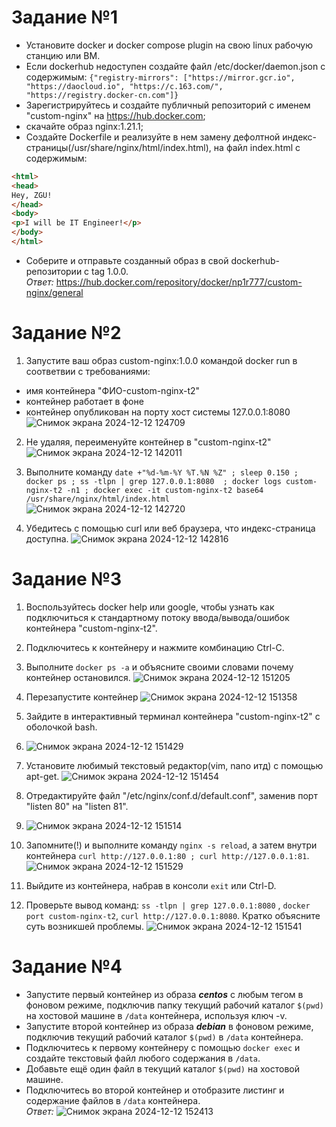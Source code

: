 # Задание №1
- Установите docker и docker compose plugin на свою linux рабочую станцию или ВМ.
- Если dockerhub недоступен создайте файл /etc/docker/daemon.json с содержимым: ```{"registry-mirrors": ["https://mirror.gcr.io", "https://daocloud.io", "https://c.163.com/", "https://registry.docker-cn.com"]}```
- Зарегистрируйтесь и создайте публичный репозиторий  с именем "custom-nginx" на https://hub.docker.com;
- скачайте образ nginx:1.21.1;
- Создайте Dockerfile и реализуйте в нем замену дефолтной индекс-страницы(/usr/share/nginx/html/index.html), на файл index.html с содержимым:
```html
<html>
<head>
Hey, ZGU!
</head>
<body>
<p>I will be IT Engineer!</p>
</body>
</html>
```
- Соберите и отправьте созданный образ в свой dockerhub-репозитории c tag 1.0.0. \
_Ответ:_ https://hub.docker.com/repository/docker/np1r777/custom-nginx/general


# Задание №2
1. Запустите ваш образ custom-nginx:1.0.0 командой docker run в соответвии с требованиями:
- имя контейнера "ФИО-custom-nginx-t2"
- контейнер работает в фоне
- контейнер опубликован на порту хост системы 127.0.0.1:8080
![Снимок экрана 2024-12-12 124709](https://github.com/user-attachments/assets/67972ac5-ff95-4ec9-909c-bf746199232c)

2. Не удаляя, переименуйте контейнер в "custom-nginx-t2"
![Снимок экрана 2024-12-12 142011](https://github.com/user-attachments/assets/b106d440-d93a-4cbb-bab6-3b30b06d58cc)

3. Выполните команду ```date +"%d-%m-%Y %T.%N %Z" ; sleep 0.150 ; docker ps ; ss -tlpn | grep 127.0.0.1:8080  ; docker logs custom-nginx-t2 -n1 ; docker exec -it custom-nginx-t2 base64 /usr/share/nginx/html/index.html```
![Снимок экрана 2024-12-12 142720](https://github.com/user-attachments/assets/d49548e7-d65a-47c7-bc5d-49152ab38aef)

4. Убедитесь с помощью curl или веб браузера, что индекс-страница доступна.
![Снимок экрана 2024-12-12 142816](https://github.com/user-attachments/assets/28827f9d-a42a-4fa4-88cb-361335151779)


# Задание №3
1. Воспользуйтесь docker help или google, чтобы узнать как подключиться к стандартному потоку ввода/вывода/ошибок контейнера "custom-nginx-t2".
2. Подключитесь к контейнеру и нажмите комбинацию Ctrl-C.
3. Выполните ```docker ps -a``` и объясните своими словами почему контейнер остановился.
![Снимок экрана 2024-12-12 151205](https://github.com/user-attachments/assets/dca182c1-6f74-4eac-8c76-4fb80c93df72)

4. Перезапустите контейнер
![Снимок экрана 2024-12-12 151358](https://github.com/user-attachments/assets/6b8d4b68-2f3d-4039-bfa2-a9c686336fc2)

5. Зайдите в интерактивный терминал контейнера "custom-nginx-t2" с оболочкой bash.
6. ![Снимок экрана 2024-12-12 151429](https://github.com/user-attachments/assets/af763de1-a01d-45dc-8fb2-7379a5d08419)
7. Установите любимый текстовый редактор(vim, nano итд) с помощью apt-get.
![Снимок экрана 2024-12-12 151454](https://github.com/user-attachments/assets/8e8d9fb8-c08a-4b48-875a-5d5db6b1f86b)
9. Отредактируйте файл "/etc/nginx/conf.d/default.conf", заменив порт "listen 80" на "listen 81".
10. ![Снимок экрана 2024-12-12 151514](https://github.com/user-attachments/assets/d68dda67-2956-475c-9d66-808f5b2dee23)
11. Запомните(!) и выполните команду ```nginx -s reload```, а затем внутри контейнера ```curl http://127.0.0.1:80 ; curl http://127.0.0.1:81```.
![Снимок экрана 2024-12-12 151529](https://github.com/user-attachments/assets/6bd5d82d-af20-48e1-8c51-97d9bec0ae22)

9. Выйдите из контейнера, набрав в консоли  ```exit``` или Ctrl-D.
10. Проверьте вывод команд: ```ss -tlpn | grep 127.0.0.1:8080``` , ```docker port custom-nginx-t2```, ```curl http://127.0.0.1:8080```. Кратко объясните суть возникшей проблемы.
![Снимок экрана 2024-12-12 151541](https://github.com/user-attachments/assets/63979e86-a97a-48c6-bfaa-5f32fcbe3219)


# Задание №4
- Запустите первый контейнер из образа ***centos*** c любым тегом в фоновом режиме, подключив папку  текущий рабочий каталог ```$(pwd)``` на хостовой машине в ```/data``` контейнера, используя ключ -v.
- Запустите второй контейнер из образа ***debian*** в фоновом режиме, подключив текущий рабочий каталог ```$(pwd)``` в ```/data``` контейнера. 
- Подключитесь к первому контейнеру с помощью ```docker exec``` и создайте текстовый файл любого содержания в ```/data```.
- Добавьте ещё один файл в текущий каталог ```$(pwd)``` на хостовой машине.
- Подключитесь во второй контейнер и отобразите листинг и содержание файлов в ```/data``` контейнера. \
_Ответ:_ ![Снимок экрана 2024-12-12 152413](https://github.com/user-attachments/assets/fbad1913-f2e6-49e1-9105-75beed8f5744)

